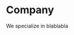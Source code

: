 
<html lang="en">
<head>
  <title>Bootstrap Theme Company</title>
  <meta charset="utf-8">
  <meta name="viewport" content="width=device-width, initial-scale=1">
</head>
<body>

<h1>Company</h1>
<p>We specialize in blablabla</p>

</body>
</html>
